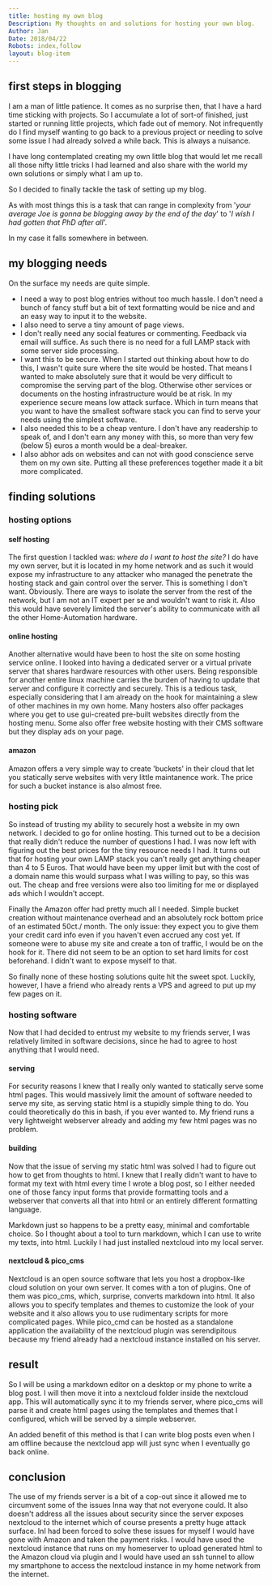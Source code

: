 ```yaml
---
title: hosting my own blog
Description: My thoughts on and solutions for hosting your own blog.
Author: Jan
Date: 2018/04/22
Robots: index,follow
layout: blog-item
---
```


## first steps in blogging
I am a man of little patience. It comes as no surprise then, that I have a hard time sticking with projects. So I accumulate a lot of sort-of finished, just started or running little projects, which fade out of memory. 
Not infrequently do I find myself wanting to go back to a previous project or needing to solve some issue I had already solved a while back.
This is always a nuisance.

I have long contemplated creating my own little blog that would let me recall all those nifty little tricks I had learned and also share with the world my own solutions or simply what I am up to.

So I decided to finally tackle the task of setting up my blog.

As with most things this is a task that can range in complexity from '_your average Joe is gonna be blogging away by the end of the day_' to '_I wish I had gotten that PhD after all_'. 

In my case it falls somewhere in between.


## my blogging needs
On the surface my needs are quite simple.
- I need a way to post blog entries without too much hassle.  I don't need a bunch of fancy stuff but a bit of text formatting would be nice and and an easy way to input it to the website.
- I also need to serve a tiny amount of page views.
- I don't really need any social features or commenting. Feedback via email will suffice. As such there is no need for a full LAMP stack with some server side processing.
- I want this to be secure. When I started out thinking about how to do this, I wasn't quite sure where the site would be hosted. That means I wanted to make absolutely sure that it would be very difficult to compromise the serving part of the blog. Otherwise other services or documents on the hosting infrastructure would be at risk. In my experience secure means low attack surface. Which in turn means that you want to have the smallest software stack you can find to serve your needs using the simplest software.
- I also needed this to be a cheap venture. I don't have any readership to speak of, and I don't earn any money with this, so more than very few (below 5) euros a month would be a deal-breaker.
- I also abhor ads on websites and can not with good conscience serve them on my own site.
Putting all these preferences together made it a bit more complicated.

## finding solutions
### hosting options
#### self hosting
The first question I tackled was:  _where do I want to host the site?_
I do have my own server, but it is located in my home network and as such it would expose my infrastructure to any attacker who managed the penetrate the hosting stack and gain control over the server. This is something I don't want. Obviously. There are ways to isolate the server from the rest of the network, but I am not an IT expert per se and wouldn't want to risk it. Also this would have severely limited the server's ability to communicate with all the other Home-Automation hardware.
#### online hosting
Another alternative would have been to host the site on some hosting service online. 
I looked into having a dedicated server or a virtual private server that shares hardware resources with other users. Being responsible for another entire linux machine carries the burden of having to update that server and configure it correctly and securely. This is a tedious task, especially considering that I am already on the hook for maintaining a slew of other machines in my own home.
Many hosters also offer packages where you get to use gui-created pre-built websites directly from the hosting menu.
Some also offer free website hosting with their CMS software but they display ads on your page.
#### amazon
Amazon offers a very simple way to create 'buckets' in their cloud that let you statically serve websites with very little maintanence work. The price for such a bucket instance is also almost free.

### hosting pick

So instead of trusting my ability to securely host a website in my own network. I decided to go for online hosting. This turned out to be a decision that really didn't reduce the number of questions I had. I was now left with figuring out the best prices for the tiny resource needs I had.
It turns out that for hosting your own LAMP stack you can't really get anything cheaper than 4 to 5 Euros. That would have been my upper limit but with the cost of a domain name this would surpass what I was willing to pay, so this was out.
The cheap and free versions were also too limiting for me or displayed ads which I wouldn't accept.

Finally the Amazon offer had pretty much all I needed. Simple bucket creation without maintenance overhead and an absolutely rock bottom price of an estimated 50ct./ month. The only issue: they expect you to give them your credit card info even if you haven't even accrued any cost yet. If someone were to abuse my site and create a ton of traffic, I would be on the hook for it. There did not seem to be an option to set hard limits for cost beforehand. I didn't want to expose myself to that.

So finally none of these hosting solutions quite hit the sweet spot. Luckily, however, I have a friend who already rents a VPS and agreed to put up my few pages on it.

### hosting software
Now that I had decided to entrust my website to my friends server, I was relatively limited in software decisions, since he had to agree to host anything that I would need.
#### serving
For security reasons I knew that I really only wanted to statically serve some html pages. This would massively limit the amount of software needed to serve my site, as serving static html is a stupidly simple thing to do. You could theoretically do this in bash, if you ever wanted to.
My friend runs a very lightweight webserver already and adding my few html pages was no problem.

#### building
Now that the issue of serving my static html was solved I had to figure out how to get from thoughts to html.
I knew that I really didn't want to have to format my text with html every time I wrote a blog post, so I either needed one of those fancy input forms that provide formatting tools and a webserver that converts all that into html or an entirely different formatting language.

Markdown just so happens to be a pretty easy, minimal and comfortable choice. 
So I thought about a tool to turn markdown, which I can use to write my texts, into html. Luckily I had just installed nextcloud into my local server.
#### nextcloud & pico_cms
Nextcloud is an open source software that lets you host a dropbox-like cloud solution on your own server. It comes with a ton of plugins. One of them was pico_cms, which, surprise, converts markdown into html. It also allows you to specify templates and themes to customize the look of your website and it also allows you to use rudimentary scripts for more complicated pages.
While pico_cmd can be hosted as a standalone application the availability of the nextcloud plugin was serendipitous because my friend already had a nextcloud instance installed on his server.
## result
So I will be using a markdown editor on a desktop or my phone to write a blog post. I will then move it into a nextcloud folder inside the nextcloud app. This will automatically sync it to my friends server, where pico_cms will parse it and create html pages using the templates and themes that I configured, which will be served by a simple webserver.

An added benefit of this method is that I can write blog posts even when I am offline because the nextcloud app will just sync when I eventually go back online.

## conclusion

The use of my friends server is a bit of a cop-out since it allowed me to circumvent some of the issues Inna way that not everyone could. It also doesn't address all the issues about security since the server exposes nextcloud to the internet which of course presents a pretty huge attack surface.
InI had been forced to solve these issues for myself I would have gone with Amazon and taken the payment risks. I would have used the nextcloud instance that runs on my homeserver to upload generated html to the Amazon cloud via plugin and I would have used an ssh tunnel to allow my smartphone to access the nextcloud instance in my home network from the internet.
